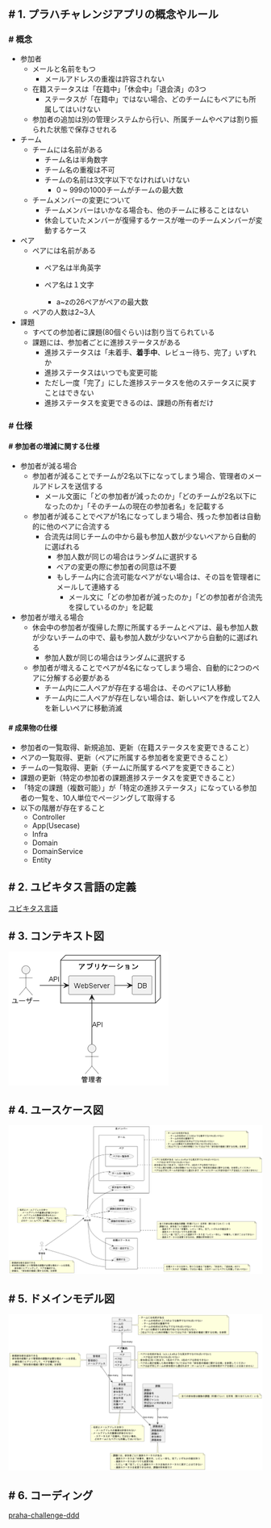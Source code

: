## # 1. プラハチャレンジアプリの概念やルール
### # 概念
- 参加者
  - メールと名前をもつ
    - メールアドレスの重複は許容されない
  - 在籍ステータスは「在籍中」「休会中」「退会済」の3つ
    - ステータスが「在籍中」ではない場合、どのチームにもペアにも所属してはいけない
  - 参加者の追加は別の管理システムから行い、所属チームやペアは割り振られた状態で保存させれる
- チーム
  - チームには名前がある
    - チーム名は半角数字
    - チーム名の重複は不可
    - チームの名前は3文字以下でなければいけない
      - 0 ~ 999の1000チームがチームの最大数
  - チームメンバーの変更について
    - チームメンバーはいかなる場合も、他のチームに移ることはない
    - 休会していたメンバーが復帰するケースが唯一のチームメンバーが変動するケース
- ペア
  - ペアには名前がある
    - ペア名は半角英字
    - ペア名は１文字

      - a~zの26ペアがペアの最大数
  - ペアの人数は2~3人
- 課題
  - すべての参加者に課題(80個ぐらい)は割り当てられている
  - 課題には、参加者ごとに進捗ステータスがある
    - 進捗ステータスは「未着手、**着手中**、レビュー待ち、完了」いずれか
    - 進捗ステータスはいつでも変更可能
    - ただし一度「完了」にした進捗ステータスを他のステータスに戻すことはできない
    - 進捗ステータスを変更できるのは、課題の所有者だけ
### # 仕様
#### # 参加者の増減に関する仕様
- 参加者が減る場合
  - 参加者が減ることでチームが2名以下になってしまう場合、管理者のメールアドレスを送信する
    - メール文面に「どの参加者が減ったのか」「どのチームが2名以下になったのか」「そのチームの現在の参加者名」を記載する
  - 参加者が減ることでペアが1名になってしまう場合、残った参加者は自動的に他のペアに合流する
    - 合流先は同じチームの中から最も参加人数が少ないペアから自動的に選ばれる
      - 参加人数が同じの場合はランダムに選択する
      - ペアの変更の際に参加者の同意は不要
      - もしチーム内に合流可能なペアがない場合は、その旨を管理者にメールして連絡する
        - メール文に「どの参加者が減ったのか」「どの参加者が合流先を探しているのか」を記載
- 参加者が増える場合
  - 休会中の参加者が復帰した際に所属するチームとペアは、最も参加人数が少ないチームの中で、最も参加人数が少ないペアから自動的に選ばれる
    - 参加人数が同じの場合はランダムに選択する
  - 参加者が増えることでペアが4名になってしまう場合、自動的に2つのペアに分解する必要がある
    - チーム内に二人ペアが存在する場合は、そのペアに1人移動
    - チーム内に二人ペアが存在しない場合は、新しいペアを作成して2人を新しいペアに移動消滅

#### # 成果物の仕様
- 参加者の一覧取得、新規追加、更新（在籍ステータスを変更できること）
- ペアの一覧取得、更新（ペアに所属する参加者を変更できること）
- チームの一覧取得、更新（チームに所属するペアを変更できること）
- 課題の更新（特定の参加者の課題進捗ステータスを変更できること）
- 「特定の課題（複数可能）」が「特定の進捗ステータス」になっている参加者の一覧を、10人単位でページングして取得する
- 以下の階層が存在すること
  - Controller
  - App(Usecase)
  - Infra
  - Domain
  - DomainService
  - Entity


## # 2. ユビキタス言語の定義
[ユビキタス言語]('./ユビキタス言語/ubiquitous_language.md')

## # 3. コンテキスト図
<img src='./コンテキスト図/context.png'>

## # 4. ユースケース図
<img src='./ユースケース図/usecase.png'>

## # 5. ドメインモデル図
<img src='./ドメインモデル図/domain.png'>

## # 6. コーディング
[praha-challenge-ddd](https://github.com/YamazakiYusuke/praha-challenge-ddd)
